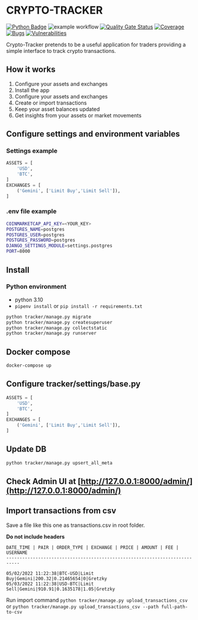 # CRYPTO-TRACKER

[![Python Badge](https://img.shields.io/badge/python-3.10-blue.svg)]()
![example workflow](https://github.com/blockchain-hobbyists/crypto-tracker/actions/workflows/main.yml/badge.svg)
[![Quality Gate Status](https://sonarcloud.io/api/project_badges/measure?project=blockchain-hobbyists_crypto-tracker&metric=alert_status)](https://sonarcloud.io/summary/new_code?id=blockchain-hobbyists_crypto-tracker)
[![Coverage](https://sonarcloud.io/api/project_badges/measure?project=blockchain-hobbyists_crypto-tracker&metric=coverage)](https://sonarcloud.io/summary/new_code?id=blockchain-hobbyists_crypto-tracker)
[![Bugs](https://sonarcloud.io/api/project_badges/measure?project=blockchain-hobbyists_crypto-tracker&metric=bugs)](https://sonarcloud.io/summary/new_code?id=blockchain-hobbyists_crypto-tracker)
[![Vulnerabilities](https://sonarcloud.io/api/project_badges/measure?project=blockchain-hobbyists_crypto-tracker&metric=vulnerabilities)](https://sonarcloud.io/summary/new_code?id=blockchain-hobbyists_crypto-tracker)

Crypto-Tracker pretends to be a useful application for traders providing a simple interface to track crypto transactions.

## How it works

1. Configure your assets and exchanges
2. Install the app
3. Configure your assets and exchanges
4. Create or import transactions
5. Keep your asset balances updated
6. Get insights from your assets or market movements

## Configure settings and environment variables

### Settings example

```python
ASSETS = [
    'USD',
    'BTC',
]
EXCHANGES = [
    ('Gemini', ['Limit Buy','Limit Sell']),
]
```

### .env file example

```bash
COINMARKETCAP_API_KEY=<YOUR_KEY>
POSTGRES_NAME=postgres
POSTGRES_USER=postgres
POSTGRES_PASSWORD=postgres
DJANGO_SETTINGS_MODULE=settings.postgres
PORT=8000
```

## Install

### Python environment

- python 3.10
- `pipenv install` or `pip install -r requirements.txt`

```bash
python tracker/manage.py migrate
python tracker/manage.py createsuperuser
python tracker/manage.py collectstatic
python tracker/manage.py runserver
```

## Docker compose

```bash
docker-compose up
```

## Configure tracker/settings/base.py

```python
ASSETS = [
    'USD',
    'BTC',
]
EXCHANGES = [
    ('Gemini', ['Limit Buy','Limit Sell']),
]
```

## Update DB

```bash
python tracker/manage.py upsert_all_meta
```

## Check Admin UI at [http://127.0.0.1:8000/admin/](http://127.0.0.1:8000/admin/)

## Import transactions from csv

Save a file like this one as transactions.csv in root folder.

**Do not include headers**

```
DATE_TIME | PAIR | ORDER_TYPE | EXCHANGE | PRICE | AMOUNT | FEE | USERNAME
---------------------------------------------------------------------------
```

```csv
05/02/2022 11:22:38|BTC-USD|Limit Buy|Gemini|200.32|0.21465654|0|Gretzky
05/03/2022 11:22:38|USD-BTC|Limit Sell|Gemini|910.91|0.1635178|1.05|Gretzky
```

Run import command `python tracker/manage.py upload_transactions_csv`
or `python tracker/manage.py upload_transactions_csv --path full-path-to-csv`
